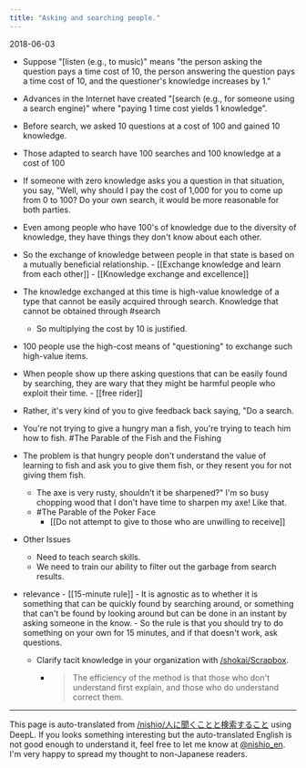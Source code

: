 ```yaml
---
title: "Asking and searching people."
---
```


2018-06-03
- Suppose "[listen (e.g., to music)" means "the person asking the question pays a time cost of 10, the person answering the question pays a time cost of 10, and the questioner's knowledge increases by 1."
- Advances in the Internet have created "[search (e.g., for someone using a search engine)" where "paying 1 time cost yields 1 knowledge".
- Before search, we asked 10 questions at a cost of 100 and gained 10 knowledge.
- Those adapted to search have 100 searches and 100 knowledge at a cost of 100
- If someone with zero knowledge asks you a question in that situation, you say, "Well, why should I pay the cost of 1,000 for you to come up from 0 to 100? Do your own search, it would be more reasonable for both parties.

- Even among people who have 100's of knowledge due to the diversity of knowledge, they have things they don't know about each other.
- So the exchange of knowledge between people in that state is based on a mutually beneficial relationship.
        - [[Exchange knowledge and learn from each other]]
        - [[Knowledge exchange and excellence]]
- The knowledge exchanged at this time is high-value knowledge of a type that cannot be easily acquired through search. Knowledge that cannot be obtained through #search
    - So multiplying the cost by 10 is justified.
- 100 people use the high-cost means of "questioning" to exchange such high-value items.
- When people show up there asking questions that can be easily found by searching, they are wary that they might be harmful people who exploit their time.
        - [[free rider]]

- Rather, it's very kind of you to give feedback back saying, "Do a search.
- You're not trying to give a hungry man a fish, you're trying to teach him how to fish. #The Parable of the Fish and the Fishing
- The problem is that hungry people don't understand the value of learning to fish and ask you to give them fish, or they resent you for not giving them fish.
    - The axe is very rusty, shouldn't it be sharpened?" I'm so busy chopping wood that I don't have time to sharpen my axe! Like that.
    - #The Parable of the Poker Face
        - [[Do not attempt to give to those who are unwilling to receive]]

- Other Issues
    - Need to teach search skills.
    - We need to train our ability to filter out the garbage from search results.

- relevance
        - [[15-minute rule]]
        - It is agnostic as to whether it is something that can be quickly found by searching around, or something that can't be found by looking around but can be done in an instant by asking someone in the know.
        - So the rule is that you should try to do something on your own for 15 minutes, and if that doesn't work, ask questions.
    - Clarify tacit knowledge in your organization with [/shokai/Scrapbox](https://scrapbox.io/shokai/Scrapbox).
        - > The efficiency of the method is that those who don't understand first explain, and those who do understand correct them.

---
This page is auto-translated from [/nishio/人に聞くことと検索すること](https://scrapbox.io/nishio/人に聞くことと検索すること) using DeepL. If you looks something interesting but the auto-translated English is not good enough to understand it, feel free to let me know at [@nishio_en](https://twitter.com/nishio_en). I'm very happy to spread my thought to non-Japanese readers.